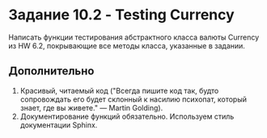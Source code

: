 # Задание 10.2 - Testing Currency

Написать функции тестирования абстрактного класса валюты Currency из HW 6.2, покрывающие все методы класса, указанные в задании.


## Дополнительно

1. Красивый, читаемый код ("Всегда пишите код так, будто сопровождать его будет склонный к насилию психопат, который знает, где вы живете." — Martin Golding).
2. Документирование функций обязательно. Используем стиль документации Sphinx.
